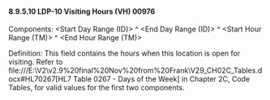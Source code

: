 #### 8.9.5.10 LDP-10 Visiting Hours (VH) 00976

Components: &lt;Start Day Range (ID)> ^ &lt;End Day Range (ID)> ^ &lt;Start Hour Range (TM)> ^ &lt;End Hour Range (TM)>

Definition: This field contains the hours when this location is open for visiting. Refer to file:///E:\V2\v2.9%20final%20Nov%20from%20Frank\V29_CH02C_Tables.docx#HL70267[HL7 Table 0267 - Days of the Week] in Chapter 2C, Code Tables, for valid values for the first two components.
